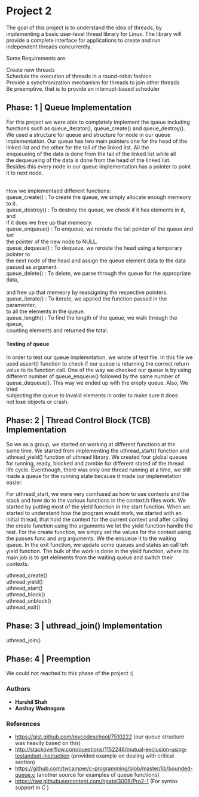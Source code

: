 # Project 2

The goal of this project is to understand the idea of threads, by <br />
implementing a basic user-level thread library for Linux. The library will  <br />
provide a complete interface for applications to create and run  <br />
independent threads concurrently.<br />

Some Requirements are:<br />

Create new threads<br />
Schedule the execution of threads in a round-robin fashion  <br />
Provide a synchronization mechanism for threads to join other threads  <br />
Be preemptive, that is to provide an interrupt-based scheduler  <br />

## Phase: 1 | Queue Implementation

For this project we were able to completely implement the queue including  <br />
functions such as queue_iterator(), queue_create() and queue_destroy(). <br />
We used a structure for queue and structure for node in our queue  <br />
implementation. Our queue has two main pointers one for the head of the  <br /> 
linked list and the other for the tail of the linked list. All the  <br /> 
enqueueing of the data is done from the tail of the linked list while all  <br />
the dequeueing of the data is done from the head of the linked list.  <br />
Besides this every node in our queue implementation has a pointer to point <br /> 
it to next node.   <br />
 <br />

How we implementaed different functions: <br />
queue_create() : To create the queue, we simply allocate enough memeory to it. <br /> 
queue_destroy() : To destroy the queue, we check if it has elements in it, and <br /> 
if it does we free up that memeory. <br /> 
queue_enqueue() : To enqueue, we reroute the tail pointer of the queue and set <br /> 
the pointer of the new node to NULL. <br /> 
queue_dequeue() : To dequeue, we reroute the head using a temporary pointer to <br /> 
the next node of the head and assign the queue element data to the data <br /> 
passed as argument. <br /> 
queue_delete() : To delete, we parse through the queue for the appropriate data, <br />  
and free up that memeory by reassigning the respective pointers. <br /> 
queue_iterate() : To iterate, we applied the function passed in the paramenter, <br /> 
to all the elements in the queue. <br /> 
queue_length() : To find the length of the queue, we walk through the queue, <br /> 
counting elements and returned the total. <br /> 

#### Testing of queue
In order to test our queue implemntation, we wrote of test file. In this file we <br /> 
used assert() function to check if our queue is returning the correct return <br />
value to its function call. One of the way we checked our queue is by using <br />
different number of queue_enqueue() followed by the same number of <br />
queue_dequeue(). This way we ended up with the empty queue. Also, We tried <br />
subjecting the queue to invalid elements in order to make sure it does <br />
not lose objects or crash. <br /> 


## Phase: 2 | Thread Control Block (TCB) Implementation 

So we as a group, we started on working at different functions at the <br />
same time. We started from implementing the uthread_start() function and <br />
uthread_yield() function of uthread library. We created four global queues <br />
for running, ready, blocked and zombie for different stated of the thread <br />
life cycle. Eventhough, there was only one thread running at a time, we still <br />
made a queue for the running state because it made our implemetation easier. <br />

For uthread_start, we were very comfused as how to use contexts and the stack and how do to the various functions in the context.h files work. We started by putting most of the yield function in the start function. When we started to understand how the program would work, we started with an initial thread, that hold the context for the current context and after calling the create function using the arguments we let the yield function handle the rest. 
For the create function, we simply set the values for the context using the passes func and arg arguments. We the enqueue it to the waiting queue.
In the exit function, we update some queues and states an call teh yield function. 
The bulk of the work is done in the yield function, where its main job is to get elelments from the waiting queue and switch their contexts. 

uthread_create() <br />
uthread_yield() <br />
uthread_start() <br />
uthread_block() <br />
uthread_unblock() <br />
uthread_exit() <br />


## Phase: 3 | uthread_join() Implementation 

uthread_join()

## Phase: 4 | Preemption

We could not reached to this phase of the project :(

### Authors

* **Harshil Shah** 
* **Aashay Wadnagara** 

### References

- https://gist.github.com/mycodeschool/7510222 (our queue structure was heavily based on this)
- http://stackoverflow.com/questions/1152246/mutual-exclusion-using-testandset-instruction (provided example on dealing with critical section)
- https://github.com/twcamper/c-programming/blob/master/lib/bounded-queue.c (another source for examples of queue functions)
- https://raw.githubusercontent.com/hpatel3006/Pro2-1 (For syntax support in C )
 
